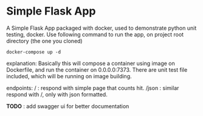 # **Simple Flask App**
A Simple Flask App packaged with docker, used to demonstrate python unit testing, docker.
Use following command to run the app, on project root directory (the one you cloned)

```
docker-compose up -d
```

explanation:
Basically this will compose a container using image on Dockerfile, and run the container on 0.0.0.0:7373.
There are unit test file included, which will be running on image building.

endpoints:
/ : respond with simple page that counts hit.
/json : similar respond with /, only with json formatted.

**TODO** : add swagger ui for better documentation